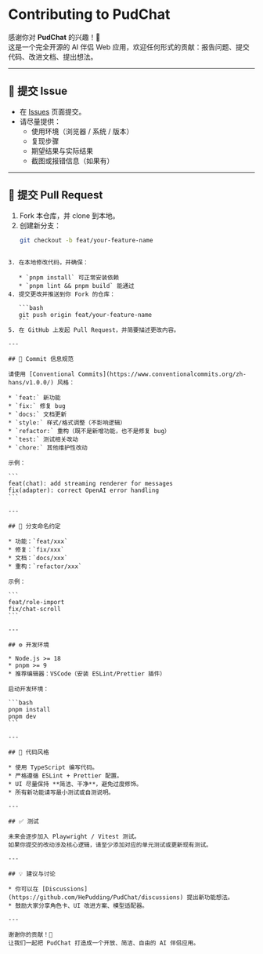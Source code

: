 # Contributing to PudChat

感谢你对 **PudChat** 的兴趣！🎉  
这是一个完全开源的 AI 伴侣 Web 应用，欢迎任何形式的贡献：报告问题、提交代码、改进文档、提出想法。

---

## 🐛 提交 Issue
- 在 [Issues](https://github.com/HePudding/PudChat/issues) 页面提交。  
- 请尽量提供：
  - 使用环境（浏览器 / 系统 / 版本）  
  - 复现步骤  
  - 期望结果与实际结果  
  - 截图或报错信息（如果有）

---

## 🔀 提交 Pull Request
1. Fork 本仓库，并 clone 到本地。  
2. 创建新分支：
   ```bash
   git checkout -b feat/your-feature-name
````

3. 在本地修改代码，并确保：

   * `pnpm install` 可正常安装依赖
   * `pnpm lint && pnpm build` 能通过
4. 提交更改并推送到你 Fork 的仓库：

   ```bash
   git push origin feat/your-feature-name
   ```
5. 在 GitHub 上发起 Pull Request，并简要描述更改内容。

---

## 📝 Commit 信息规范

请使用 [Conventional Commits](https://www.conventionalcommits.org/zh-hans/v1.0.0/) 风格：

* `feat:` 新功能
* `fix:` 修复 bug
* `docs:` 文档更新
* `style:` 样式/格式调整（不影响逻辑）
* `refactor:` 重构（既不是新增功能，也不是修复 bug）
* `test:` 测试相关改动
* `chore:` 其他维护性改动

示例：

```
feat(chat): add streaming renderer for messages
fix(adapter): correct OpenAI error handling
```

---

## 🌱 分支命名约定

* 功能：`feat/xxx`
* 修复：`fix/xxx`
* 文档：`docs/xxx`
* 重构：`refactor/xxx`

示例：

```
feat/role-import
fix/chat-scroll
```

---

## ⚙️ 开发环境

* Node.js >= 18
* pnpm >= 9
* 推荐编辑器：VSCode（安装 ESLint/Prettier 插件）

启动开发环境：

```bash
pnpm install
pnpm dev
```

---

## 🎨 代码风格

* 使用 TypeScript 编写代码。
* 严格遵循 ESLint + Prettier 配置。
* UI 尽量保持 **简洁、干净**，避免过度修饰。
* 所有新功能请写最小测试或自测说明。

---

## ✅ 测试

未来会逐步加入 Playwright / Vitest 测试。
如果你提交的改动涉及核心逻辑，请至少添加对应的单元测试或更新现有测试。

---

## 💡 建议与讨论

* 你可以在 [Discussions](https://github.com/HePudding/PudChat/discussions) 提出新功能想法。
* 鼓励大家分享角色卡、UI 改进方案、模型适配器。

---

谢谢你的贡献！💖
让我们一起把 PudChat 打造成一个开放、简洁、自由的 AI 伴侣应用。
